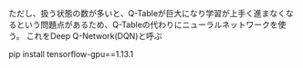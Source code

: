 ただし、扱う状態の数が多いと、Q-Tableが巨大になり学習が上手く進まなくなるという問題点があるため、Q-Tableの代わりにニューラルネットワークを使う。
これをDeep Q-Network(DQN)と呼ぶ

pip install tensorflow-gpu==1.13.1


